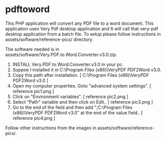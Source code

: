 pdftoword
=========

This PHP application will convert any PDF file to a word document. This application uses Very Pdf desktop application and It will call that very-pdf desktop application from a batch file. To setup please follow instructions in assets/software/reference-pics/ directory.

The software needed is in assets/software/Very.PDF.to.Word.Converter.v3.0.zip.

1. INSTALL Very.PDF.to.Word.Converter.v3.0 in your pc.
2. Suppoe I installed it in C:\Program Files (x86)\VeryPDF PDF2Word v3.0.
3. Copy this path after installation. [ C:\Program Files (x86)\VeryPDF PDF2Word v3.0 ]
4. Open my computer properties. Goto "advanced system settings". [ reference pic1.png ]
5. Click on "Environment variables". [ reference pic2.png ]
6. Select "Path" variable and then click on Edit.. [ reference pic3.png ]
7. Go to the end of the field and then add ";C:\Program Files (x86)\VeryPDF PDF2Word v3.0" at the end of the value field.. [ reference pic4.png ]

Follow other instructions from the images in assets/software/reference-pics/.
